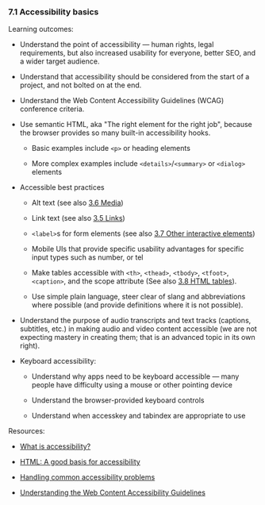 ### 7.1 Accessibility basics

Learning outcomes:

- Understand the point of accessibility — human rights, legal requirements, but also increased usability for everyone, better SEO, and a wider target audience.

- Understand that accessibility should be considered from the start of a project, and not bolted on at the end.

- Understand the Web Content Accessibility Guidelines (WCAG) conference criteria.

- Use semantic HTML, aka "The right element for the right job", because the browser provides so many built-in accessibility hooks.

  - Basic examples include `<p>` or heading elements

  - More complex examples include `<details>`/`<summary>` or `<dialog>` elements

- Accessible best practices

  - Alt text (see also [3.6 Media](#media))

  - Link text (see also [3.5 Links](#links))

  - `<label>`s for form elements (see also [3.7 Other interactive elements](#other-interactive-elements))

  - Mobile UIs that provide specific usability advantages for specific input types such as number, or tel

  - Make tables accessible with `<th>`, `<thead>`, `<tbody>`, `<tfoot>`, `<caption>`, and the scope attribute (See also [3.8 HTML tables](#html-tables)).

  - Use simple plain language, steer clear of slang and abbreviations where possible (and provide definitions where it is not possible).

- Understand the purpose of audio transcripts and text tracks (captions, subtitles, etc.) in making audio and video content accessible (we are not expecting mastery in creating them; that is an advanced topic in its own right).

- Keyboard accessibility:

  - Understand why apps need to be keyboard accessible — many people have difficulty using a mouse or other pointing device

  - Understand the browser-provided keyboard controls

  - Understand when accesskey and tabindex are appropriate to use

Resources:

- [What is accessibility?](https://developer.mozilla.org/docs/Learn/Accessibility/What_is_accessibility)

- [HTML: A good basis for accessibility](https://developer.mozilla.org/docs/Learn/Accessibility/HTML)

- [Handling common accessibility problems](https://developer.mozilla.org/docs/Learn/Tools_and_testing/Cross_browser_testing/Accessibility)

- [Understanding the Web Content Accessibility Guidelines](https://developer.mozilla.org/docs/Web/Accessibility/Understanding_WCAG)
